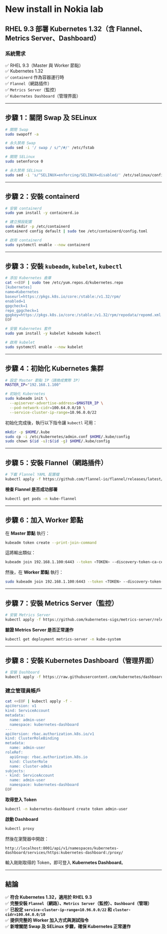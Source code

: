 # New install in Nokia lab

## RHEL 9.3 部署 Kubernetes 1.32（含 Flannel、Metrics Server、Dashboard）


### 系統需求

✅ RHEL 9.3（Master 與 Worker 節點）\
✅ Kubernetes 1.32\
✅ `containerd` 作為容器運行時\
✅ `Flannel`（網路插件）\
✅ `Metrics Server`（監控）\
✅ `Kubernetes Dashboard`（管理界面）

---

## **步驟 1：關閉 Swap 及 SELinux**

```bash
# 關閉 Swap
sudo swapoff -a

# 永久禁用 Swap
sudo sed -i '/ swap / s/^/#/' /etc/fstab

# 關閉 SELinux
sudo setenforce 0

# 永久禁用 SELinux
sudo sed -i 's/^SELINUX=enforcing/SELINUX=disabled/' /etc/selinux/config
```

---

## **步驟 2：安裝 containerd**

```bash
# 安裝 containerd
sudo yum install -y containerd.io

# 建立預設配置
sudo mkdir -p /etc/containerd
containerd config default | sudo tee /etc/containerd/config.toml

# 啟用 containerd
sudo systemctl enable --now containerd
```

---

## **步驟 3：安裝 `kubeadm`, `kubelet`, `kubectl`**

```bash
# 添加 Kubernetes 倉庫
cat <<EOF | sudo tee /etc/yum.repos.d/kubernetes.repo
[kubernetes]
name=Kubernetes
baseurl=https://pkgs.k8s.io/core:/stable:/v1.32/rpm/
enabled=1
gpgcheck=1
repo_gpgcheck=1
gpgkey=https://pkgs.k8s.io/core:/stable:/v1.32/rpm/repodata/repomd.xml.key
EOF

# 安裝 Kubernetes 套件
sudo yum install -y kubelet kubeadm kubectl

# 啟用 kubelet
sudo systemctl enable --now kubelet
```

---

## **步驟 4：初始化 Kubernetes 集群**

```bash
# 設定 Master 節點 IP（請換成實際 IP）
MASTER_IP="192.168.1.100"

# 初始化 Kubernetes
sudo kubeadm init \
  --apiserver-advertise-address=$MASTER_IP \
  --pod-network-cidr=100.64.0.0/10 \
  --service-cluster-ip-range=10.96.0.0/22
```

初始化完成後，執行以下指令讓 `kubectl` 可用：

```bash
mkdir -p $HOME/.kube
sudo cp -i /etc/kubernetes/admin.conf $HOME/.kube/config
sudo chown $(id -u):$(id -g) $HOME/.kube/config
```

---

## **步驟 5：安裝 Flannel（網路插件）**

```bash
# 下載 Flannel YAML 配置檔
kubectl apply -f https://github.com/flannel-io/flannel/releases/latest/download/kube-flannel.yml
```

**檢查 Flannel 是否成功部署**

```bash
kubectl get pods -n kube-flannel
```

---

## **步驟 6：加入 Worker 節點**

在 **Master 節點** 執行：

```bash
kubeadm token create --print-join-command
```

這將輸出類似：

```bash
kubeadm join 192.168.1.100:6443 --token <TOKEN> --discovery-token-ca-cert-hash sha256:<HASH>
```

然後，在 **Worker 節點** 執行：

```bash
sudo kubeadm join 192.168.1.100:6443 --token <TOKEN> --discovery-token-ca-cert-hash sha256:<HASH>
```

---

## **步驟 7：安裝 Metrics Server（監控）**

```bash
# 安裝 Metrics Server
kubectl apply -f https://github.com/kubernetes-sigs/metrics-server/releases/latest/download/components.yaml
```

**驗證 Metrics Server 是否正常運作**

```bash
kubectl get deployment metrics-server -n kube-system
```

---

## **步驟 8：安裝 Kubernetes Dashboard（管理界面）**

```bash
# 安裝 Dashboard
kubectl apply -f https://raw.githubusercontent.com/kubernetes/dashboard/v2.7.0/aio/deploy/recommended.yaml
```

### **建立管理員帳戶**

```bash
cat <<EOF | kubectl apply -f -
apiVersion: v1
kind: ServiceAccount
metadata:
  name: admin-user
  namespace: kubernetes-dashboard
---
apiVersion: rbac.authorization.k8s.io/v1
kind: ClusterRoleBinding
metadata:
  name: admin-user
roleRef:
  apiGroup: rbac.authorization.k8s.io
  kind: ClusterRole
  name: cluster-admin
subjects:
- kind: ServiceAccount
  name: admin-user
  namespace: kubernetes-dashboard
EOF
```

**取得登入 Token**

```bash
kubectl -n kubernetes-dashboard create token admin-user
```

**啟動 Dashboard**

```bash
kubectl proxy
```

然後在瀏覽器中開啟：

```
http://localhost:8001/api/v1/namespaces/kubernetes-dashboard/services/https:kubernetes-dashboard:/proxy/
```

輸入剛剛取得的 Token，即可登入 **Kubernetes Dashboard**。

---

## **結論**

✅ **符合 Kubernetes 1.32，適用於 RHEL 9.3**\
✅ **完整安裝 `Flannel`（網路）、`Metrics Server`（監控）、`Dashboard`（管理）**\
✅ **已設定 `service-cluster-ip-range=10.96.0.0/22` 和 `cluster-cidr=100.64.0.0/10`**\
✅ **提供完整的 Worker 加入方式與測試指令**\
✅ **新增關閉 Swap 及 SELinux 步驟，確保 Kubernetes 正常運作**






